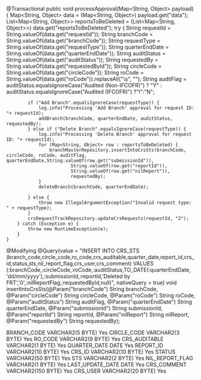@Transactional
    public void processApproval(Map<String, Object> payload) {
        Map<String, Object> data = (Map<String, Object>) payload.get("data");
        List<Map<String, Object>> reportsToBeDeleted = (List<Map<String, Object>>) data.get("reportsToBeDeleted");
        try {
            String requestId = String.valueOf(data.get("requestId"));
            String branchCode = String.valueOf(data.get("branchCode"));
            String requestType = String.valueOf(data.get("requestType"));
            String quarterEndDate = String.valueOf(data.get("quarterEndDate"));
            String auditStatus = String.valueOf(data.get("auditStatus"));
            String requestedBy = String.valueOf(data.get("requestedById"));
            String circleCode = String.valueOf(data.get("circleCode"));
            String roCode = String.valueOf(data.get("roCode")).replaceAll("\\s", "");
            String auditFlag = auditStatus.equalsIgnoreCase("Audited (Non-IFCOFR)") ? "Y" : auditStatus.equalsIgnoreCase("Audited (IFCOFR)") ?"I":"N";

            if ("Add Branch".equalsIgnoreCase(requestType)) {
                log.info("Processing 'Add Branch' approval for request ID: "+ requestId);
                addBranch(branchCode, quarterEndDate, auditStatus, requestedBy);
            } else if ("Delete Branch".equalsIgnoreCase(requestType)) {
                log.info("Processing 'Delete Branch' approval for request ID: "+ requestId);
                for (Map<String, Object> row : reportsToBeDeleted) {
                    branchMasterRepository.insertIntoCrsSts(branchCode, circleCode, roCode, auditFlag, quarterEndDate,String.valueOf(row.get("submissionId")),
                            String.valueOf(row.get("reportId")),
                            String.valueOf(row.get("nilReport")),
                            requestedBy);
                }
                deleteBranch(branchCode, quarterEndDate);

            } else {
                throw new IllegalArgumentException("Invalid request type: " + requestType);
            }
            crsRequestTrackRepository.updateCrsRequests(requestId, "2");
        } catch (Exception e) {
            throw new RuntimeException(e);
        }
    }
							
							
@Modifying
    @Query(value = "INSERT INTO CRS_STS (branch_code,circle_code,ro_code,crs_auditable,quarter_date,report_id,crs_id,status,sts,nil_report_flag,crs_user,crs_comment) VALUES (:branchCode,:circleCode,:roCode,:auditStatus,TO_DATE(:quarterEndDate, 'dd/mm/yyyy'),:submissionId,:reportId,'Deleted by FRT','0',:nilReportFlag,:requestedById,null)", nativeQuery = true)
    void insertIntoCrsSts(@Param("branchCode") String branchCode,
                          @Param("circleCode") String circleCode,
                          @Param("roCode") String roCode,
                          @Param("auditStatus") String auditFlag,
                          @Param("quarterEndDate") String quarterEndDate,
                          @Param("submissionId") String submissionId,
                          @Param("reportId") String reportId,
                          @Param("nilReport") String nilReport,
                          @Param("requestedBy") String requestedBy);
						  
BRANCH_CODE	VARCHAR2(5 BYTE)	Yes
CIRCLE_CODE	VARCHAR2(3 BYTE)	Yes
RO_CODE	VARCHAR2(9 BYTE)	Yes
CRS_AUDITABLE	VARCHAR2(1 BYTE)	Yes
QUARTER_DATE	DATE	Yes
REPORT_ID	VARCHAR2(10 BYTE)	Yes
CRS_ID	VARCHAR2(10 BYTE)	Yes
STATUS	VARCHAR2(50 BYTE)	Yes
STS	VARCHAR2(2 BYTE)	Yes
NIL_REPORT_FLAG	VARCHAR2(1 BYTE)	Yes
LAST_UPDATE_DATE	DATE	Yes
CRS_COMMENT	VARCHAR2(150 BYTE)	Yes
CRS_USER	VARCHAR2(20 BYTE)	Yes
